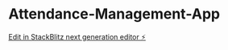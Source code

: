 # Attendance-Management-App

[Edit in StackBlitz next generation editor ⚡️](https://stackblitz.com/~/github.com/Shuto18/Attendance-Management-App)